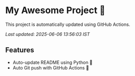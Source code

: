 # My Awesome Project 🚀

This project is automatically updated using GitHub Actions.

_Last updated: 2025-06-06 13:56:03 IST_

## Features
- Auto-update README using Python 🐍
- Auto Git push with GitHub Actions 🤖
